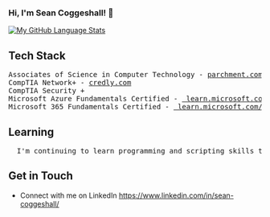 ### Hi, I'm Sean Coggeshall! 👋

[![My GitHub Language Stats](https://github-readme-stats.vercel.app/api/top-langs/?username=seancoggs&langs_count=5&theme=tokyonight)]()

## Tech Stack
<pre>
Associates of Science in Computer Technology - <a href="https://www.parchment.com/u/award/33c52572f4ed14862e193473cc78d189">parchment.com </a>
CompTIA Network+ - <a href="https://www.credly.com/badges/43796bca-54f9-4ae3-acc9-d4cd9e54995d/public_url">credly.com</a>
CompTIA Security +
Microsoft Azure Fundamentals Certified - <a href="https://learn.microsoft.com/api/credentials/share/en-us/Sean-5963/A9AB6EDADDADFD1E?sharingId=C2BE394415529A64"> learn.microsoft.com/api/credentials/ </a>
Microsoft 365 Fundamentals Certified - <a href="https://learn.microsoft.com/api/credentials/share/en-us/Sean-5963/697E50C3000A52E8?sharingId=C2BE394415529A64"> learn.microsoft.com/api/credentials/ </a>
</pre>

## Learning
<pre>
  I'm continuing to learn programming and scripting skills through projects and course work on <a href="https://www.freecodecamp.org/seancoggeshall">FreeCodeCamp</a>
</pre>

## Get in Touch

- Connect with me on LinkedIn https://www.linkedin.com/in/sean-coggeshall/


<!--
